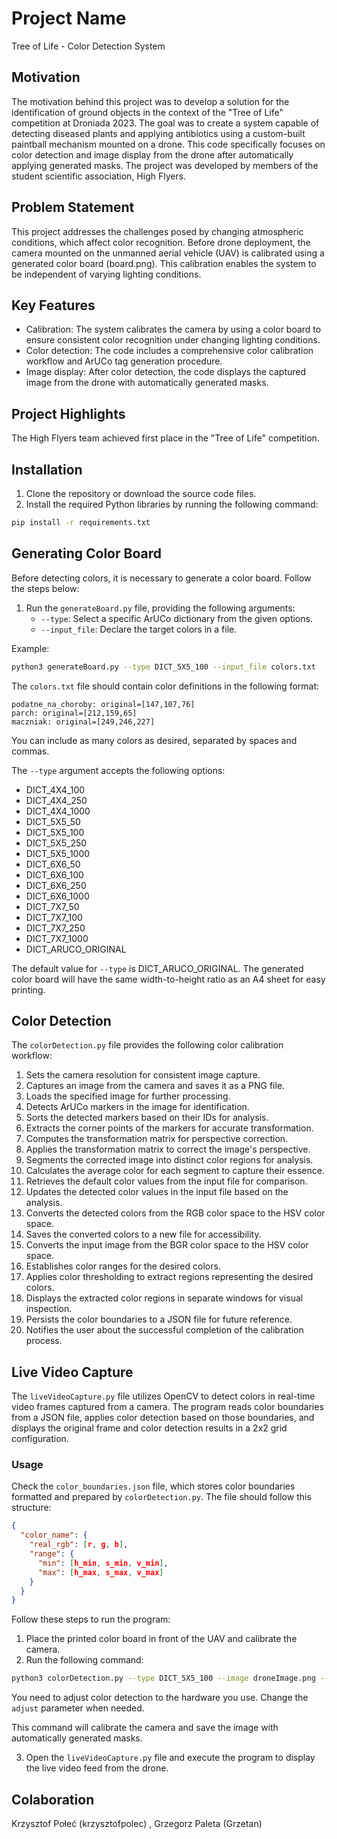 # Project Name

Tree of Life - Color Detection System

## Motivation

The motivation behind this project was to develop a solution for the identification of ground objects in the context of the "Tree of Life" competition at Droniada 2023. The goal was to create a system capable of detecting diseased plants and applying antibiotics using a custom-built paintball mechanism mounted on a drone. This code specifically focuses on color detection and image display from the drone after automatically applying generated masks. The project was developed by members of the student scientific association, High Flyers.

## Problem Statement

This project addresses the challenges posed by changing atmospheric conditions, which affect color recognition. Before drone deployment, the camera mounted on the unmanned aerial vehicle (UAV) is calibrated using a generated color board (board.png). This calibration enables the system to be independent of varying lighting conditions.

## Key Features

- Calibration: The system calibrates the camera by using a color board to ensure consistent color recognition under changing lighting conditions.
- Color detection: The code includes a comprehensive color calibration workflow and ArUCo tag generation procedure.
- Image display: After color detection, the code displays the captured image from the drone with automatically generated masks.

## Project Highlights

The High Flyers team achieved first place in the "Tree of Life" competition.

## Installation

1. Clone the repository or download the source code files.
2. Install the required Python libraries by running the following command:

```bash
pip install -r requirements.txt
```

## Generating Color Board

Before detecting colors, it is necessary to generate a color board. Follow the steps below:

1. Run the `generateBoard.py` file, providing the following arguments:
   - `--type`: Select a specific ArUCo dictionary from the given options.
   - `--input_file`: Declare the target colors in a file.

Example:

```bash
python3 generateBoard.py --type DICT_5X5_100 --input_file colors.txt
```

The `colors.txt` file should contain color definitions in the following format:

```
podatne_na_choroby: original=[147,107,76]
parch: original=[212,159,65]
maczniak: original=[249,246,227]
```

You can include as many colors as desired, separated by spaces and commas.

The `--type` argument accepts the following options:

- DICT_4X4_100
- DICT_4X4_250
- DICT_4X4_1000
- DICT_5X5_50
- DICT_5X5_100
- DICT_5X5_250
- DICT_5X5_1000
- DICT_6X6_50
- DICT_6X6_100
- DICT_6X6_250
- DICT_6X6_1000
- DICT_7X7_50
- DICT_7X7_100
- DICT_7X7_250
- DICT_7X7_1000
- DICT_ARUCO_ORIGINAL

The default value for `--type` is DICT_ARUCO_ORIGINAL. The generated color board will have the same width-to-height ratio as an A4 sheet for easy printing.

## Color Detection

The `colorDetection.py` file provides the following color calibration workflow:

1. Sets the camera resolution for consistent image capture.
2. Captures an image from the camera and saves it as a PNG file.
3. Loads the specified image for further processing.
4. Detects ArUCo markers in the image for identification.
5. Sorts the detected markers based on their IDs for analysis.
6. Extracts the corner points of the markers for accurate transformation.
7. Computes the transformation matrix for perspective correction.
8. Applies the transformation matrix to correct the image's perspective.
9. Segments the corrected image into distinct color regions for analysis.
10. Calculates the average color for each segment to capture their essence.
11. Retrieves the default color values from the input file for comparison.
12. Updates the detected color values in the input file based on the analysis.
13. Converts the detected colors from the RGB color space to the HSV color space.
14. Saves the converted colors to a new file for accessibility.
15. Converts the input image from the BGR color space to the HSV color space.
16. Establishes color ranges for the desired colors.
17. Applies color thresholding to extract regions representing the desired colors.
18. Displays the extracted color regions in separate windows for visual inspection.
19. Persists the color boundaries to a JSON file for future reference.
20. Notifies the user about the successful completion of the calibration process.

## Live Video Capture

The `liveVideoCapture.py` file utilizes OpenCV to detect colors in real-time video frames captured from a camera. The program reads color boundaries from a JSON file, applies color detection based on those boundaries, and displays the original frame and color detection results in a 2x2 grid configuration.

### Usage

Check the `color_boundaries.json` file, which stores color boundaries formatted and prepared by `colorDetection.py`. The file should follow this structure:

```json
{
  "color_name": {
    "real_rgb": [r, g, b],
    "range": {
      "min": [h_min, s_min, v_min],
      "max": [h_max, s_max, v_max]
    }
  }
}
```

Follow these steps to run the program:

1. Place the printed color board in front of the UAV and calibrate the camera.
2. Run the following command:

```bash
python3 colorDetection.py --type DICT_5X5_100 --image droneImage.png --input_file colors.txt -c 0 -o droneImage.png --adjust 20
```

You need to adjust color detection to the hardware you use. Change the `adjust` parameter when needed.

This command will calibrate the camera and save the image with automatically generated masks.

3. Open the `liveVideoCapture.py` file and execute the program to display the live video feed from the drone.

## Colaboration 
Krzysztof Połeć (krzysztofpolec) , Grzegorz Paleta (Grzetan)
